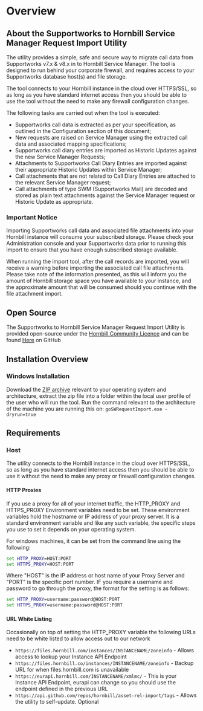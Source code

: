 # Overview

## About the Supportworks to Hornbill Service Manager Request Import Utility
The utility provides a simple, safe and secure way to migrate call data from Supportworks v7.x & v8.x in to Hornbill Service Manager. The tool is designed to run behind your corporate firewall, and requires access to your Supportworks database host(s) and file storage.

The tool connects to your Hornbill instance in the cloud over HTTPS/SSL, so as long as you have standard internet access then you should be able to use the tool without the need to make any firewall configuration changes.

The following tasks are carried out when the tool is executed:

- Supportworks call data is extracted as per your specification, as outlined in the Configuration section of this document;
- New requests are raised on Service Manager using the extracted call data and associated mapping specifications;
- Supportworks call diary entries are imported as Historic Updates against the new Service Manager Requests;
- Attachments to Supportworks Call Diary Entries are imported against their appropriate Historic Updates within Service Manager;
- Call attachments that are not related to Call Diary Entries are attached to the relevant Service Manager request;
- Call attachments of type SWM (Supportworks Mail) are decoded and stored as plain text attachments against the Service Manager request or Historic Update as appropriate.

### **Important Notice**
Importing Supportworks call data and associated file attachments into your Hornbill instance will consume your subscribed storage. Please check your Administration console and your Supportworks data prior to running this import to ensure that you have enough subscribed storage available.

When running the import tool, after the call records are imported, you will receive a warning before importing the associated call file attachments. Please take note of the information presented, as this will inform you the amount of Hornbill storage space you have available to your instance, and the approximate amount that will be consumed should you continue with the file attachment import.

## Open Source

The Supportworks to Hornbill Service Manager Request Import Utility is provided open-source under the [Hornbill Community Licence](https://wiki.hornbill.com/index.php/The_Hornbill_Community_License_(HCL)) and can be found [Here](https://github.com/hornbill/goSWRequestImport) on GitHub

## Installation Overview
### **Windows Installation**

Download the [ZIP archive](https://github.com/hornbill/goSWRequestImport/releases/latest) relevant to your operating system and architecture, extract the zip file into a folder within the local user profile of the user who will run the tool. Run the command relevant to the architecture of the machine you are running this on:
``goSWRequestImport.exe -dryrun=true``

## Requirements
### Host
The utility connects to the Hornbill instance in the cloud over HTTPS/SSL, so as long as you have standard internet access then you should be able to use it without the need to make any proxy or firewall configuration changes.

#### **HTTP Proxies**

If you use a proxy for all of your internet traffic, the HTTP_PROXY and HTTPS_PROXY Environment variables need to be set. These environment variables hold the hostname or IP address of your proxy server. It is a standard environment variable and like any such variable, the specific steps you use to set it depends on your operating system.

For windows machines, it can be set from the command line using the following:
```cmd
set HTTP_PROXY=HOST:PORT
set HTTPS_PROXY=HOST:PORT
```
Where "HOST" is the IP address or host name of your Proxy Server and "PORT" is the specific port number. IF you require a username and password to go through the proxy, the format for the setting is as follows:
```cmd
set HTTP_PROXY=username:password@HOST:PORT
set HTTPS_PROXY=username:password@HOST:PORT
```
#### **URL White Listing**

Occasionally on top of setting the HTTP_PROXY variable the following URLs need to be white listed to allow access out to our network

- ``https://files.hornbill.com/instances/INSTANCENAME/zoneinfo`` - Allows access to lookup your Instance API Endpoint
- ``https://files.hornbill.co/instances/INSTANCENAME/zoneinfo`` - Backup URL for when files.hornbill.com is unavailable
- ``https://eurapi.hornbill.com/INSTANCENAME/xmlmc/`` - This is your Instance API Endpoint, eurapi can change so you should use the endpoint defined in the previous URL
- ``https://api.github.com/repos/hornbill/asset-rel-import/tags`` - Allows the utility to self-update. Optional